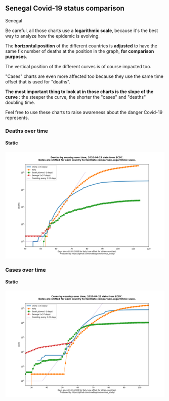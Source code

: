 ## Senegal Covid-19 status comparison 

Senegal



Be careful, all those charts use a **logarithmic scale**, because it's the best way to analyze how the epidemic is evolving.
 
The **horizontal position** of the different countries is **adjusted** to have the same fix number of deaths at the position in the graph, **for comparison purposes**.

The vertical position of the different curves is of course impacted too.

"Cases" charts are even more affected too because they use the same time offset that is used for "deaths".

**The most important thing to look at in those charts is the slope of the curve** : the steeper the curve, the shorter the "cases" and "deaths" doubling time.

Feel free to use these charts to raise awareness about the danger Covid-19 represents. 


 
### Deaths over time
 
#### Static
![Senegal covid-19 deaths static chart](https://raw.githubusercontent.com/madlag/coronavirus_study/master/notebooks/graphs/2020-04-23/countries/Senegal/2020-04-23_Senegal_deaths.png "Senegal covid-19 deaths static chart")   

 
### Cases over time
 
#### Static
![Senegal covid-19 cases static chart](https://raw.githubusercontent.com/madlag/coronavirus_study/master/notebooks/graphs/2020-04-23/countries/Senegal/2020-04-23_Senegal_cases.png "Senegal covid-19 cases static chart")   

